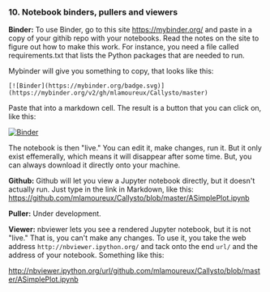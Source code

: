 ### 10. Notebook binders, pullers and viewers

**Binder:** To use Binder, go to this site <https://mybinder.org/> and paste in a copy of your githib repo with your notebooks. Read the notes on the site to figure out how to make this work. For instance, you need a file called requirements.txt that lists the Python packages that are needed to run.

Mybinder will give you something to copy, that looks like this:

```
[![Binder](https://mybinder.org/badge.svg)](https://mybinder.org/v2/gh/mlamoureux/Callysto/master)
```

Paste that into a markdown cell. The result is a button that you can click on, like this:

[![Binder](https://mybinder.org/badge.svg)](https://mybinder.org/v2/gh/mlamoureux/Callysto/master)

The notebook is then "live." You can edit it, make changes, run it. But it only exist effemerally, which means it will disappear after some time. But, you can always download it directly onto your machine.

**Github:** Github will let you view a Jupyter notebook directly, but it doesn't actually run. Just type in the link in Markdown, like this: <https://github.com/mlamoureux/Callysto/blob/master/ASimplePlot.ipynb>

**Puller:** Under development.

**Viewer:** nbviewer lets you see a rendered Jupyter notebook, but it is not "live." That is, you can't make any changes. To use it, you take the web address `http://nbviewer.ipython.org/` and tack onto the end `url/` and the address of your notebook. Something like this:

<http://nbviewer.ipython.org/url/github.com/mlamoureux/Callysto/blob/master/ASimplePlot.ipynb>
